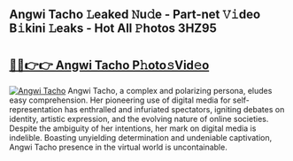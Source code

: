 ## Angwi Tacho 𝙻eaked 𝙽u𝚍e - Part-net 𝚅𝚒deo B𝚒kini 𝙻eaks - Hot All 𝙿hotos 3HZ95

# <h2><a href="http://ld50ts9.urlbe.top/?page=Angwi+Tacho">🔗🔗👉👉 Angwi Tacho P𝚑oto𝚜Vid𝚎o</a></h2>

[![Angwi Tacho](https://i.imgur.com/eBuTRDB.gif)](http://ld50ts9.urlbe.top/?page=Angwi+Tacho)
Angwi Tacho, a complex and polarizing persona, eludes easy comprehension. Her pioneering use of digital media for self-representation has enthralled and infuriated spectators, igniting debates on identity, artistic expression, and the evolving nature of online societies. Despite the ambiguity of her intentions, her mark on digital media is indelible. Boasting unyielding determination and undeniable captivation, Angwi Tacho presence in the virtual world is uncontainable.
